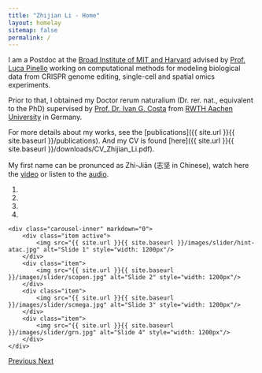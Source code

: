 ```yaml
---
title: "Zhijian Li - Home"
layout: homelay
sitemap: false
permalink: /
---
```


I am a Postdoc at the [Broad Institute of MIT and Harvard](https://www.broadinstitute.org/) advised by [Prof. Luca Pinello](https://main.pinellolab.partners.org/) working on computational methods for modeling biological data from CRISPR genome editing, single-cell and spatial omics experiments. 

Prior to that, I obtained my Doctor rerum naturalium (Dr. rer. nat., equivalent to the PhD) supervised by [Prof. Dr. Ivan G. Costa](http://www.costalab.org/) from [RWTH Aachen University](https://www.rwth-aachen.de/) in Germany. 

For more details about my works, see the [publications]({{ site.url }}{{ site.baseurl }}/publications). And my CV is found [here]({{ site.url }}{{ site.baseurl }}/downloads/CV_Zhijian_Li.pdf).

My first name can be pronunced as Zhì-Jiān (志坚 in Chinese), watch here the [video](https://www.youtube.com/watch?v=3hE6LfUJ2ew) or listen to the [audio](https://en-audio.howtopronounce.com/15786451205e18368020d5b.mp3).



<div markdown="0" id="carousel" class="carousel slide" data-ride="carousel" data-interval="4000" data-pause="hover">
    <ol class="carousel-indicators">
        <li data-target="#carousel" data-slide-to="0" class="active"></li>
        <li data-target="#carousel" data-slide-to="1"></li>
        <li data-target="#carousel" data-slide-to="2"></li>
        <li data-target="#carousel" data-slide-to="3"></li>
    </ol>

    <div class="carousel-inner" markdown="0">
        <div class="item active">
            <img src="{{ site.url }}{{ site.baseurl }}/images/slider/hint-atac.jpg" alt="Slide 1" style="width: 1200px"/>
        </div>
        <div class="item">
            <img src="{{ site.url }}{{ site.baseurl }}/images/slider/scopen.jpg" alt="Slide 2" style="width: 1200px"/>
        </div>
        <div class="item">
            <img src="{{ site.url }}{{ site.baseurl }}/images/slider/scmega.jpg" alt="Slide 3" style="width: 1200px"/>
        </div>
        <div class="item">
            <img src="{{ site.url }}{{ site.baseurl }}/images/slider/grn.jpg" alt="Slide 4" style="width: 1200px"/>
        </div>     
    </div>

  <a class="left carousel-control" href="#carousel" role="button" data-slide="prev">
    <span class="glyphicon glyphicon-chevron-left" aria-hidden="true"></span>
    <span class="sr-only">Previous</span>
  </a>

  <a class="right carousel-control" href="#carousel" role="button" data-slide="next">
    <span class="glyphicon glyphicon-chevron-right" aria-hidden="true"></span>
    <span class="sr-only">Next</span>
  </a>

</div>

<!--
<figure class="fourth">
  <img src="{{ site.url }}{{ site.baseurl }}/images/logopic/Logo_Leiden.jpg" style="width: 210px">
  <img src="{{ site.url }}{{ site.baseurl }}/images/logopic/Logo_Nanofront.jpg" style="width: 110px">
  <img src="{{ site.url }}{{ site.baseurl }}/images/logopic/Logo_NWO.jpg" style="width: 120px">
  <img src="{{ site.url }}{{ site.baseurl }}/images/logopic/Logo_ERC.jpg" style="width: 110px">
</figure>
-->
